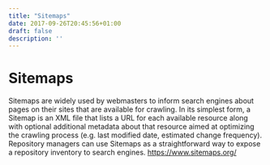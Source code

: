 ```yaml
---
title: "Sitemaps"
date: 2017-09-26T20:45:56+01:00
draft: false
description: ''
---
```


# Sitemaps

Sitemaps are widely used by webmasters to inform search engines about pages on their sites that are available for crawling. In its simplest form, a Sitemap is an XML file that lists a URL for each available resource along with optional additional metadata about that resource aimed at optimizing the crawling process (e.g. last modified date, estimated change frequency). Repository managers can use Sitemaps as a straightforward way to expose a repository inventory to search engines. https://www.sitemaps.org/


